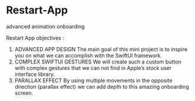 # Restart-App
advanced animation onboarding

Restart App objectives :

1. ADVANCED APP DESIGN The main goal of this mini project is to inspire you on what we can accomplish with the SwiftUI framework. 
2. COMPLEX SWIFTUI GESTURES We will create such a custom button with complex gestures that we can not find in Apple’s stock user interface library. 
3. PARALLAX EFFECT By using multiple movements in the opposite direction (parallax effect) we can add depth to this amazing onboarding screen.
